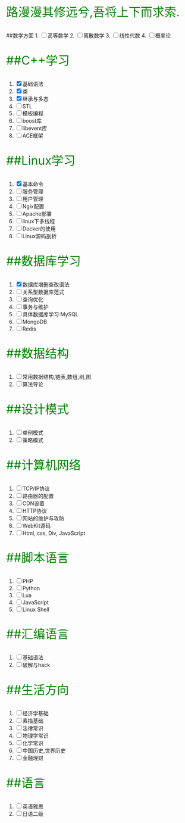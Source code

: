 <style>
p{color:green;font-size:32;}
</style>
<p>
路漫漫其修远兮,吾将上下而求索.
</p>
##数学方面
1. <input type="checkbox" name="math" >高等数学
2. <input type="checkbox" name="math">离散数学
3. <input type="checkbox" name="math">线性代数
4. <input type="checkbox" name="math">概率论

##C++学习
1. <input type="checkbox" name="c++" checked>基础语法
2. <input type="checkbox" name="c++" checked>类
3. <input type="checkbox" name="c++" checked>继承与多态
4. <input type="checkbox" name="c++">STL
5. <input type="checkbox" name="c++">模板编程
6. <input type="checkbox" name="c++">boost库
7. <input type="checkbox" name="c++">libevent库
8. <input type="checkbox" name="c++">ACE框架

##Linux学习
1. <input type="checkbox" name="linux" checked>基本命令
2. <input type="checkbox" name="linux">服务管理
3. <input type="checkbox" name="linux">用户管理
4. <input type="checkbox" name="linux">Ngix配置
5. <input type="checkbox" name="linux">Apache部署
6. <input type="checkbox" name="linux">linux下多线程
7. <input type="checkbox" name="linux">Docker的使用
8. <input type="checkbox" name="linux">Linux源码剖析

##数据库学习
1. <input type="checkbox" name="database" checked>数据库增删查改语法
2. <input type="checkbox" name="database">关系型数据库范式
3. <input type="checkbox" name="database">查询优化
4. <input type="checkbox" name="database">事务与维护
5. <input type="checkbox" name="database">具体数据库学习:MySQL
6. <input type="checkbox" name="database">MongoDB
7. <input type="checkbox" name="database">Redis

##数据结构
1. <input type="checkbox" name="struct">常用数据结构,链表,数组,树,图
2. <input type="checkbox" name="struct">算法导论

##设计模式
1. <input type="checkbox" name="design">单例模式
2. <input type="checkbox" name="design">策略模式

##计算机网络
1. <input type="checkbox" name="net">TCP/IP协议
2. <input type="checkbox" name="net">路由器的配置
3. <input type="checkbox" name="net">CDN设置
4. <input type="checkbox" name="net">HTTP协议
5. <input type="checkbox" name="net">网站的维护与攻防
6. <input type="checkbox" name="net">WebKit源码
7. <input type="checkbox" name="net">Html, css, Div, JavaScript

##脚本语言
1. <input type="checkbox" name="shell">PHP
2. <input type="checkbox" name="shell">Python
3. <input type="checkbox" name="shell">Lua
4. <input type="checkbox" name="shell">JavaScript
5. <input type="checkbox" name="shell">Linux Shell

##汇编语言
1. <input type="checkbox" name="assembler">基础语法
2. <input type="checkbox" name="assembler">破解与hack


##生活方向
1. <input type="checkbox" name="life">经济学基础
2. <input type="checkbox" name="life">素描基础
3. <input type="checkbox" name="life">法律常识
4. <input type="checkbox" name="life">物理学常识
5. <input type="checkbox" name="life">化学常识
6. <input type="checkbox" name="life">中国历史,世界历史
7. <input type="checkbox" name="life">金融理财

##语言
1. <input type="checkbox" name="english">英语雅思
2. <input type="checkbox" name="english">日语二级
